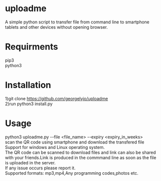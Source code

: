 # uploadme
A simple python script to transfer file from command line to smartphone tablets and other devices without opening browser.
# Requirments
pip3<br/>
python3
# Installation
1)git clone https://github.com/georgelyjo/uploadme</br>
2)run python3 install.py
# Usage
python3 uploadme.py --file  <file_name> --expiry <expiry_in_weeks> </br>
scan the QR code using smartphone and download the transfered file</br>
Support for windows and Linux operating system.</br>
The QR code can be scanned to download files and link can also be shared with your friends.Link is produced in the commmand line as soon as the file is uploaded in the server.</br>
If any issue occurs please report it.</br>
Supported formats: mp3,mp4,Any programming codes,photos etc.</br>


